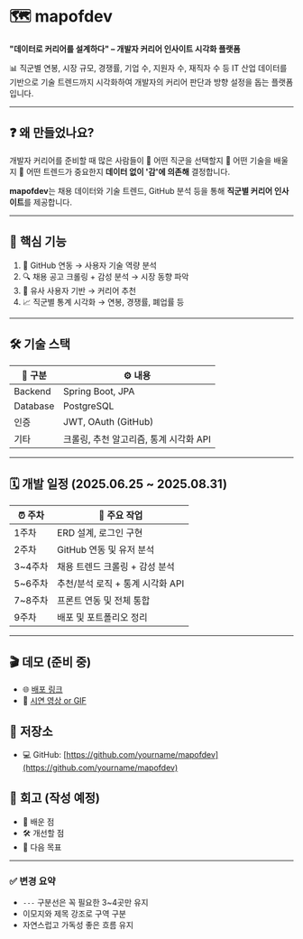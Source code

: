 # 🗺️ mapofdev

**"데이터로 커리어를 설계하다" – 개발자 커리어 인사이트 시각화 플랫폼**

📊 직군별 연봉, 시장 규모, 경쟁률, 기업 수, 지원자 수, 재직자 수 등
IT 산업 데이터를 기반으로 기술 트렌드까지 시각화하여
개발자의 커리어 판단과 방향 설정을 돕는 플랫폼입니다.

---

## ❓ 왜 만들었나요?

개발자 커리어를 준비할 때 많은 사람들이
🤔 어떤 직군을 선택할지
🤔 어떤 기술을 배울지
🤔 어떤 트렌드가 중요한지
**데이터 없이 '감'에 의존해** 결정합니다.

**mapofdev**는 채용 데이터와 기술 트렌드,
GitHub 분석 등을 통해 **직군별 커리어 인사이트**를 제공합니다.

---

## 🧩 핵심 기능

1. 🧠 GitHub 연동 → 사용자 기술 역량 분석
2. 🔍 채용 공고 크롤링 + 감성 분석 → 시장 동향 파악
3. 🤝 유사 사용자 기반 → 커리어 추천
4. 📈 직군별 통계 시각화 → 연봉, 경쟁률, 폐업률 등

---

## 🛠️ 기술 스택

| 🧱 구분    | ⚙️ 내용                    |
| -------- | ------------------------ |
| Backend  | Spring Boot, JPA         |
| Database | PostgreSQL               |
| 인증       | JWT, OAuth (GitHub)      |
| 기타       | 크롤링, 추천 알고리즘, 통계 시각화 API |

---

## 🗓️ 개발 일정 (2025.06.25 \~ 2025.08.31)

| ⏰ 주차   | 📝 주요 작업              |
| ------ | --------------------- |
| 1주차    | ERD 설계, 로그인 구현        |
| 2주차    | GitHub 연동 및 유저 분석     |
| 3\~4주차 | 채용 트렌드 크롤링 + 감성 분석    |
| 5\~6주차 | 추천/분석 로직 + 통계 시각화 API |
| 7\~8주차 | 프론트 연동 및 전체 통합        |
| 9주차    | 배포 및 포트폴리오 정리         |

---

## 🎬 데모 (준비 중)

* 🌐 [배포 링크](#)
* 🎥 [시연 영상 or GIF](#)

## 📁 저장소

* 💻 GitHub: [https://github.com/yourname/mapofdev](https://github.com/yourname/mapofdev)

## 🔄 회고 (작성 예정)

* 📌 배운 점
* 🛠️ 개선할 점
* 🚀 다음 목표

---

### ✅ 변경 요약

* `---` 구분선은 꼭 필요한 3\~4곳만 유지
* 이모지와 제목 강조로 구역 구분
* 자연스럽고 가독성 좋은 흐름 유지
